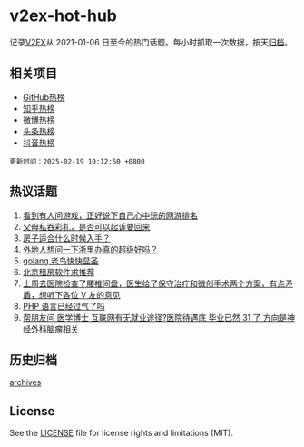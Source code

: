 # v2ex-hot-hub

 记录[V2EX](https://www.v2ex.com/)从 2021-01-06 日至今的热门话题。每小时抓取一次数据，按天[归档](archives)。
 
 ## 相关项目

- [GitHub热榜](https://github.com/lonnyzhang423/github-hot-hub)
- [知乎热榜](https://github.com/lonnyzhang423/zhihu-hot-hub)
- [微博热榜](https://github.com/lonnyzhang423/weibo-hot-hub)
- [头条热榜](https://github.com/lonnyzhang423/toutiao-hot-hub)
- [抖音热榜](https://github.com/lonnyzhang423/douyin-hot-hub)


 `更新时间：2025-02-19 10:12:50 +0800`

## 热议话题

1. [看到有人问游戏，正好说下自己心中玩的网游排名](https://www.v2ex.com/t/1112220)
1. [父母私吞彩礼，是否可以起诉要回来](https://www.v2ex.com/t/1112340)
1. [房子适合什么时候入手？](https://www.v2ex.com/t/1112244)
1. [外地人想问一下浙里办真的超级好吗？](https://www.v2ex.com/t/1112328)
1. [golang 老鸟快快显圣](https://www.v2ex.com/t/1112322)
1. [北京租房软件求推荐](https://www.v2ex.com/t/1112235)
1. [上周去医院检查了腰椎间盘，医生给了保守治疗和微创手术两个方案，有点矛盾，想听下各位 V 友的意见](https://www.v2ex.com/t/1112302)
1. [PHP 语言已经过气了吗](https://www.v2ex.com/t/1112469)
1. [帮朋友问 医学博士 互联网有无就业途径?医院待遇底 毕业已然 31 了 方向是神经外科脑瘤相关](https://www.v2ex.com/t/1112344)

## 历史归档

[archives](archives)

## License

See the [LICENSE](LICENSE) file for license rights and limitations (MIT).
